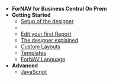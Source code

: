 <!-- docs/_sidebar.md -->
<!-- [![ForNAV](../Images/ForNAV_logo_2f_250.png)](https://www.fornav.com/) -->

- **ForNAV for Business Central On Prem**
- **Getting Started**
  - [Setup of the designer](/ForNAVForBCOnPrem/)
  - <!-- ToDo Setup Report Pack -->
  <!-- - ToDo Add Help pages for the ForNAV Report Pack -->
  - [Edit your first Report](/ForNAVForBCOnPrem/EditYourFirstReport.md)
  - [The designer explained](/ForNAVForBCOnPrem/DesignerExplained.md) <!-- Generic -->
  - [Custom Layouts](/ForNAVForBCOnPrem/CustomLayouts.md) <!-- Generic -->
  - [Templates](/ForNAVForBCOnPrem/Templates.md)
  - [ForNAV Language](/ForNAVForBCOnPrem/Language.md)
  <!-- - Direct Print -->
- **Advanced**
  <!-- - [JavaScript Basics](/ForNAVForBCOnPrem/) Dynamically change font, font color and hiding of report controls Generic -->
  <!-- - [Records Collection](/ForNAVForBCOnPrem/) Generic -->
  <!-- - [Adding DataItems](/ForNAVForBCOnPrem/) Generic -->
  <!-- - [Adding Totals]() Generic -->
  <!-- - [Transheaders/footers](/ForNAVForBCOnPrem/) Generic -->
  <!-- - [Groupheaders/footers](/ForNAVForBCOnPrem/) Generic -->
  - [JavaScript](/ForNAVForBCOnPrem/JavaScript.md)
  <!-- - [Create a new report]()  Generic -->
<!-- - **Extension Development** -->
  <!-- - [Create an extension from ForNAV](/ForNAVForBCOnPrem/) -->
  <!-- - [Set up ForNAV and Docker](/ForNAVForBCOnPrem/DockerSetup.md) -->
  <!-- - [Adding ForNAV reports to your own extension](/ForNAVForBCOnPrem/AddForNAVToYourExtension.md) -->
  <!-- - [ForNAV API](/ForNAVForBCOnPrem/) -->
  <!-- - [Conversion]() -->